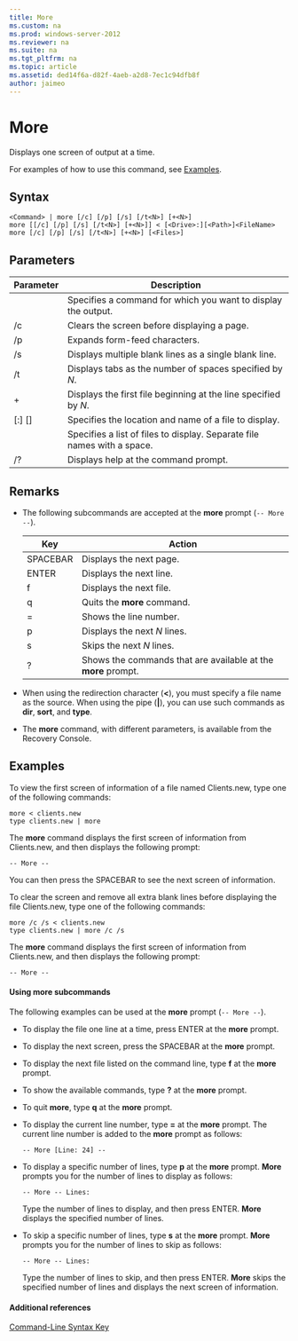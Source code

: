 ```yaml
---
title: More
ms.custom: na
ms.prod: windows-server-2012
ms.reviewer: na
ms.suite: na
ms.tgt_pltfrm: na
ms.topic: article
ms.assetid: ded14f6a-d82f-4aeb-a2d8-7ec1c94dfb8f
author: jaimeo
---
```

# More
Displays one screen of output at a time.  
  
For examples of how to use this command, see [Examples](#BKMK_examples).  
  
## Syntax  
  
```  
<Command> | more [/c] [/p] [/s] [/t<N>] [+<N>]  
more [[/c] [/p] [/s] [/t<N>] [+<N>]] < [<Drive>:][<Path>]<FileName>  
more [/c] [/p] [/s] [/t<N>] [+<N>] [<Files>]  
```  
  
## Parameters  
  
|Parameter|Description|  
|-------------|---------------|  
|<Command>|Specifies a command for which you want to display the output.|  
|/c|Clears the screen before displaying a page.|  
|/p|Expands form-feed characters.|  
|/s|Displays multiple blank lines as a single blank line.|  
|/t<N>|Displays tabs as the number of spaces specified by *N*.|  
|+<N>|Displays the first file beginning at the line specified by *N*.|  
|[<Drive>:] [<Path>]<FileName>|Specifies the location and name of a file to display.|  
|<Files>|Specifies a list of files to display. Separate file names with a space.|  
|/?|Displays help at the command prompt.|  
  
## Remarks  
  
-   The following subcommands are accepted at the **more** prompt (`-- More --`).  
  
    |Key|Action|  
    |-------|----------|  
    |SPACEBAR|Displays the next page.|  
    |ENTER|Displays the next line.|  
    |f|Displays the next file.|  
    |q|Quits the **more** command.|  
    |=|Shows the line number.|  
    |p <N>|Displays the next *N* lines.|  
    |s <N>|Skips the next *N* lines.|  
    |?|Shows the commands that are available at the **more** prompt.|  
  
-   When using the redirection character (**<**), you must specify a file name as the source. When using the pipe (**|**), you can use such commands as **dir**, **sort**, and **type**.  
  
-   The **more** command, with different parameters, is available from the Recovery Console.  
  
## <a name="BKMK_examples"></a>Examples  
To view the first screen of information of a file named Clients.new, type one of the following commands:  
  
```  
more < clients.new  
type clients.new | more  
```  
  
The **more** command displays the first screen of information from Clients.new, and then displays the following prompt:  
  
```  
-- More --  
```  
  
You can then press the SPACEBAR to see the next screen of information.  
  
To clear the screen and remove all extra blank lines before displaying the file Clients.new, type one of the following commands:  
  
```  
more /c /s < clients.new  
type clients.new | more /c /s  
```  
  
The **more** command displays the first screen of information from Clients.new, and then displays the following prompt:  
  
```  
-- More --  
```  
  
#### Using more subcommands  
The following examples can be used at the **more** prompt (`-- More --`).  
  
-   To display the file one line at a time, press ENTER at the **more** prompt.  
  
-   To display the next screen, press the SPACEBAR at the **more** prompt.  
  
-   To display the next file listed on the command line, type **f** at the **more** prompt.  
  
-   To show the available commands, type **?** at the **more** prompt.  
  
-   To quit **more**, type **q** at the **more** prompt.  
  
-   To display the current line number, type **=** at the **more** prompt. The current line number is added to the **more** prompt as follows:  
  
    ```  
    -- More [Line: 24] --  
    ```  
  
-   To display a specific number of lines, type **p** at the **more** prompt. **More** prompts you for the number of lines to display as follows:  
  
    ```  
    -- More -- Lines:  
    ```  
  
    Type the number of lines to display, and then press ENTER. **More** displays the specified number of lines.  
  
-   To skip a specific number of lines, type **s** at the **more** prompt. **More** prompts you for the number of lines to skip as follows:  
  
    ```  
    -- More -- Lines:  
    ```  
  
    Type the number of lines to skip, and then press ENTER. **More** skips the specified number of lines and displays the next screen of information.  
  
#### Additional references  
[Command-Line Syntax Key](Command-Line-Syntax-Key.md)  
  

